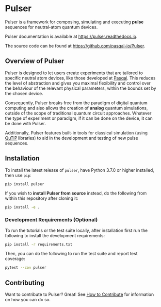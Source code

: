 # Pulser

Pulser is a framework for composing, simulating and executing **pulse** sequences for neutral-atom quantum devices.

Pulser documentation is available at https://pulser.readthedocs.io.

The source code can be found at https://github.com/pasqal-io/Pulser.

## Overview of Pulser

Pulser is designed to let users create experiments that are tailored to specific neutral atom devices,
like those developed at [Pasqal][pasqal].
This reduces the level of abstraction and gives you maximal flexibility and control over the behaviour of the relevant physical parameters, within the bounds set by the chosen device.

Consequently, Pulser breaks free from the paradigm of digital quantum computing
and also allows the creation of **analog** quantum simulations, outside of the
scope of traditional quantum circuit approaches. Whatever the type of experiment
or paradigm, if it can be done on the device, it can be done with Pulser.

Additionally, Pulser features built-in tools for classical simulation (using [QuTiP][qutip] libraries) to aid in the development and testing of new pulse sequences.

## Installation

To install the latest release of ``pulser``, have Python 3.7.0 or higher installed, then use ``pip``:

```bash
pip install pulser
```

If you wish to **install Pulser from source** instead, do the following from within this repository after cloning it:

```bash
pip install -e .
```

### Development Requirements (Optional)

To run the tutorials or the test suite locally, after installation first run the following to install the development requirements:

```bash
pip install -r requirements.txt
```

Then, you can do the following to run the test suite and report test coverage:

```bash
pytest --cov pulser
```
## Contributing

Want to contribute to Pulser? Great! See [How to Contribute](CONTRIBUTING.md) for information on how you can do so.

[pasqal]: https://pasqal.io/
[qutip]: http://qutip.org/
